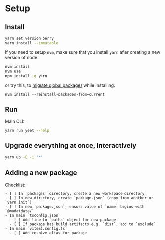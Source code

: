 # Setup

## Install

```bash
yarn set version berry
yarn install --immutable
```

If you need to setup `nvm`, make sure that you install `yarn` after creating a
new version of node:

```bash
nvm install
nvm use
npm install -g yarn
```

or try this, to
[migrate global packages](https://github.com/nvm-sh/nvm#migrating-global-packages-while-installing)
while installing:

```
nvm install --reinstall-packages-from=current
```

## Run

Main CLI:

```bash
yarn run yeet --help
```

## Upgrade everything at once, interactively

```bash
yarn up -E -i '*'
```

## Adding a new package

Checklist:

```
- [ ] In `packages` directory, create a new workspace directory
- [ ] In new directory, create `package.json` (copy from another or `yarn init`)
- [ ] In new `package.json`, ensure value of `name` begins with `@madatdata/`
- In main `tsconfig.json`
  - [ ] Add line to `paths` object for new package
  - [ ] If package has build artifacts e.g. `dist`, add to `exclude`
- In main `vitest.config.ts`
  - [ ] Add resolve alias for package
```
